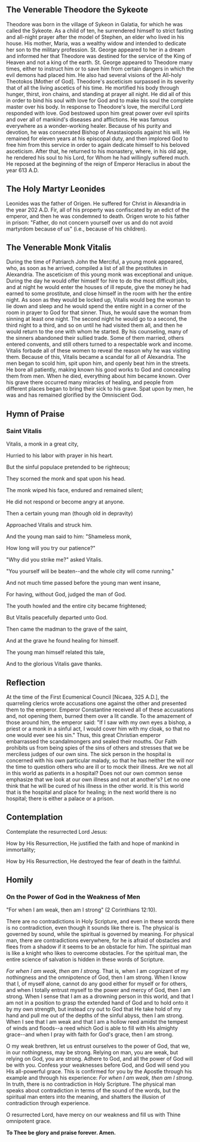 ## The Venerable Theodore the Sykeote

Theodore was born in the village of Sykeon in Galatia, for which he was called the Sykeote. As a child of ten, he surrendered himself to strict fasting and all-night prayer after the model of Stephen, an elder who lived in his house. His mother, Maria, was a wealthy widow and intended to dedicate her son to the military profession. St. George appeared to her in a dream and informed her that Theodore was destined for the service of the King of Heaven and not a king of the earth. St. George appeared to Theodore many times, either to instruct him or to save him from certain dangers in which the evil demons had placed him. He also had several visions of the All-holy Theotokos [Mother of God]. Theodore's asceticism surpassed in its severity that of all the living ascetics of his time. He mortified his body through hunger, thirst, iron chains, and standing at prayer all night. He did all of this in order to bind his soul with love for God and to make his soul the complete master over his body. In response to Theodore's love, the merciful Lord responded with love. God bestowed upon him great power over evil spirits and over all of mankind's diseases and afflictions. He was famous everywhere as a wonder-working healer. Because of his purity and devotion, he was consecrated Bishop of Anastasiopolis against his will. He remained for eleven years at his episcopal duty, and then implored God to free him from this service in order to again dedicate himself to his beloved asceticism. After that, he returned to his monastery, where, in his old age, he rendered his soul to his Lord, for Whom he had willingly suffered much. He reposed at the beginning of the reign of Emperor Heraclius in about the year 613 A.D.

## The Holy Martyr Leonides

Leonides was the father of Origen. He suffered for Christ in Alexandria in the year 202 A.D. Fir, all of his property was confiscated by an edict of the emperor, and then he was condemned to death. Origen wrote to his father in prison: "Father, do not concern yourself over us and do not avoid martyrdom because of us" (i.e., because of his children).

## The Venerable Monk Vitalis

During the time of Patriarch John the Merciful, a young monk appeared, who, as soon as he arrived, compiled a list of all the prostitutes in Alexandria. The asceticism of this young monk was exceptional and unique. During the day he would offer himself for hire to do the most difficult jobs, and at night he would enter the houses of ill repute, give the money he had earned to some prostitute, and close himself in the room with her the entire night. As soon as they would be locked up, Vitalis would beg the woman to lie down and sleep and he would spend the entire night in a corner of the room in prayer to God for that sinner. Thus, he would save the woman from sinning at least one night. The second night he would go to a second, the third night to a third, and so on until he had visited them all, and then he would return to the one with whom he started. By his counseling, many of the sinners abandoned their sullied trade. Some of them married, others entered convents, and still others turned to a respectable work and income. Vitalis forbade all of these women to reveal the reason why he was visiting them. Because of this, Vitalis became a scandal for all of Alexandria. The men began to scold him, spit upon him, and openly beat him in the streets. He bore all patiently, making known his good works to God and concealing them from men. When he died, everything about him became known. Over his grave there occurred many miracles of healing, and people from different places began to bring their sick to his grave. Spat upon by men, he was and has remained glorified by the Omniscient God.

## Hymn of Praise

### Saint Vitalis

Vitalis, a monk in a great city, 

Hurried to his labor with prayer in his heart. 

But the sinful populace pretended to be righteous; 

They scorned the monk and spat upon his head. 

The monk wiped his face, endured and remained silent; 

He did not respond or become angry at anyone. 

Then a certain young man (though old in depravity) 

Approached Vitalis and struck him. 

And the young man said to him: "Shameless monk, 

How long will you try our patience?" 

"Why did you strike me?" asked Vitalis. 

"You yourself will be beaten--and the whole city will come running." 

And not much time passed before the young man went insane, 

For having, without God, judged the man of God. 

The youth howled and the entire city became frightened; 

But Vitalis peacefully departed unto God. 

Then came the madman to the grave of the saint, 

And at the grave he found healing for himself. 

The young man himself related this tale, 

And to the glorious Vitalis gave thanks.

## Reflection

At the time of the First Ecumenical Council [Nicaea, 325 A.D.], the quarreling clerics wrote accusations one against the other and presented them to the emperor. Emperor Constantine received all of these accusations and, not opening them, burned them over a lit candle. To the amazement of those around him, the emperor said: "If I saw with my own eyes a bishop, a priest or a monk in a sinful act, I would cover him with my cloak, so that no one would ever see his sin." Thus, this great Christian emperor embarrassed the scandalmongers and sealed their mouths. Our Faith prohibits us from being spies of the sins of others and stresses that we be merciless judges of our own sins. The sick person in the hospital is concerned with his own particular malady, so that he has neither the will nor the time to question others who are ill or to mock their illness. Are we not all in this world as patients in a hospital? Does not our own common sense emphasize that we look at our own illness and not at another's? Let no one think that he will be cured of his illness in the other world. It is this world that is the hospital and place for healing; in the next world there is no hospital; there is either a palace or a prison.

## Contemplation

Contemplate the resurrected Lord Jesus:

How by His Resurrection, He justified the faith and hope of mankind in immortality;

How by His Resurrection, He destroyed the fear of death in the faithful.

## Homily

### On the Power of God in the Weakness of Men

"For when I am weak, then am I strong" (2 Corinthians 12:10).

There are no contradictions in Holy Scripture, and even in these words there is no contradiction, even though it sounds like there is. The physical is governed by sound, while the spiritual is governed by meaning. For physical man, there are contradictions everywhere, for he is afraid of obstacles and flees from a shadow if it seems to be an obstacle for him. The spiritual man is like a knight who likes to overcome obstacles. For the spiritual man, the entire science of salvation is hidden in these words of Scripture.

*For when I am weak, then am I strong.* That is, when I am cognizant of my nothingness and the omnipotence of God, then I am strong. When I know that I, of myself alone, cannot do any good either for myself or for others, and when I totally entrust myself to the power and mercy of God, then I am strong. When I sense that I am as a drowning person in this world, and that I am not in a position to grasp the extended hand of God and to hold onto it by my own strength, but instead cry out to God that He take hold of my hand and pull me out of the depths of the sinful abyss, then I am strong. When I see that I am weak and that I am a hollow reed amidst the tempest of winds and floods--a reed which God is able to fill with His almighty grace--and when I pray with faith for God's grace, then I am strong.

O my weak brethren, let us entrust ourselves to the power of God, that we, in our nothingness, may be strong. Relying on man, you are weak, but relying on God, you are strong. Adhere to God, and all the power of God will be with you. Confess your weaknesses before God, and God will send you His all-powerful grace. This is confirmed for you by the Apostle through his example and through his experience: *For when I am weak, then am I strong*. In truth, there is no contradiction in Holy Scripture. The physical man speaks about contradiction in terms of the sound of the words, but the spiritual man enters into the meaning, and shatters the illusion of contradiction through experience.

O resurrected Lord, have mercy on our weakness and fill us with Thine omnipotent grace.

**To Thee be glory and praise forever. Amen.**
